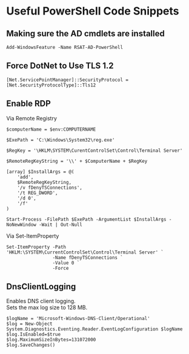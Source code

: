 # Useful PowerShell Code Snippets  
## Making sure the AD cmdlets are installed  
```
Add-WindowsFeature -Name RSAT-AD-PowerShell
```
## Force DotNet to Use TLS 1.2  
```
[Net.ServicePointManager]::SecurityProtocol = [Net.SecurityProtocolType]::Tls12
```
## Enable RDP  
Via Remote Registry  
```
$computerName = $env:COMPUTERNAME

$ExePath = 'C:\Windows\System32\reg.exe'

$RegKey = '\HKLM\SYSTEM\CurentControlSet\Control\Terminal Server'

$RemoteRegKeyString = '\\' + $ComputerName + $RegKey

[array] $InstallArgs = @(
	'add',
	$RemoteRegKeyString,
	'/v fDenyTSConnections',
	'/t REG_DWORD',
	'/d 0',
	'/f'
)

Start-Process -FilePath $ExePath -ArgumentList $InstallArgs -NoNewWindow -Wait | Out-Null
```
Via Set-ItemProperty  
```
Set-ItemProperty -Path 'HKLM:\SYSTEM\CurrentControlSet\Control\Terminal Server' `
				 -Name fDenyTSConnections `
				 -Value 0 `
				 -Force
```
## DnsClientLogging  
Enables DNS client logging.  
Sets the max log size to 128 MB.  
```
$logName = 'Microsoft-Windows-DNS-Client/Operational'
$log = New-Object System.Diagnostics.Eventing.Reader.EventLogConfiguration $logName
$log.IsEnabled=$true
$log.MaximumSizeInBytes=131072000
$log.SaveChanges()
```
